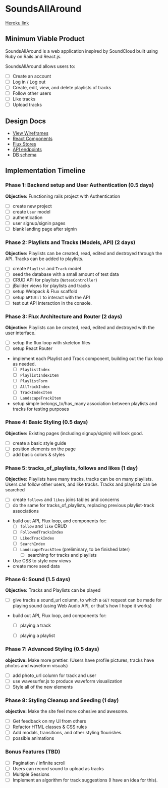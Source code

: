 # SoundsAllAround

[Heroku link][heroku]

[heroku]: https://soundsallaround.herokuapp.com/

## Minimum Viable Product

SoundsAllAround is a web application inspired by SoundCloud built using Ruby on Rails and React.js.

SoundsAllAround allows users to:

<!-- This is a Markdown checklist. Use it to keep track of your
progress. Put an x between the brackets for a checkmark: [x] -->

- [ ] Create an account
- [ ] Log in / Log out
- [ ] Create, edit, view, and delete playlists of tracks
- [ ] Follow other users
- [ ] Like tracks
- [ ] Upload tracks

## Design Docs
* [View Wireframes][views]
* [React Components][components]
* [Flux Stores][stores]
* [API endpoints][api-endpoints]
* [DB schema][schema]

[views]: ./docs/views.md
[components]: ./docs/components.md
[stores]: ./docs/stores.md
[api-endpoints]: ./docs/api-endpoints.md
[schema]: ./docs/schema.md

## Implementation Timeline

### Phase 1: Backend setup and User Authentication (0.5 days)

**Objective:** Functioning rails project with Authentication

- [ ] create new project
- [ ] create `User` model
- [ ] authentication
- [ ] user signup/signin pages
- [ ] blank landing page after signin

### Phase 2: Playlists and Tracks (Models, API) (2 days)

**Objective:** Playlists can be created, read, edited and destroyed through
the API. Tracks can be added to playlists.

- [ ] create `Playlist` and `Track` model
- [ ] seed the database with a small amount of test data
- [ ] CRUD API for playlists (`NotesController`)
- [ ] jBuilder views for playlists and tracks
- [ ] setup Webpack & Flux scaffold
- [ ] setup `APIUtil` to interact with the API
- [ ] test out API interaction in the console.

### Phase 3: Flux Architecture and Router (2 days)

**Objective:** Playlists can be created, read, edited and destroyed with the
user interface.

- [ ] setup the flux loop with skeleton files
- [ ] setup React Router
- implement each Playlist and Track component, building out the flux loop as needed.
  - [ ] `PlaylistIndex`
  - [ ] `PlaylistIndexItem`
  - [ ] `PlaylistForm`
  - [ ] `AllTrackIndex`
  - [ ] `TrackIndexItem`
  - [ ] `LandscapeTrackItem`
- setup simple belongs_to/has_many association between playlists and tracks for testing purposes


### Phase 4: Basic Styling (0.5 days)

**Objective:** Existing pages (including signup/signin) will look good.

- [ ] create a basic style guide
- [ ] position elements on the page
- [ ] add basic colors & styles

### Phase 5: tracks_of_playlists, follows and likes (1 day)

**Objective:** Playlists have many tracks, tracks can be on many playlists. Users can follow other users, and like tracks. Tracks and playlists can be searched

- [ ] create `follows` and `likes` joins tables and concerns
- [ ] do the same for tracks_of_playlists, replacing previous playlist-track associations
- build out API, Flux loop, and components for:
  - [ ] `follow` and `like` CRUD
  - [ ] `FollowedTracksIndex`
  - [ ] `LikedTrackIndex`
  - [ ] `SearchIndex`
  - [ ] `LandscapeTrackItem` (preliminary, to be finished later)
	- [ ] searching for tracks and playlists
- Use CSS to style new views
- create more seed data

### Phase 6: Sound (1.5 days)

**Objective:** Tracks and Playlists can be played

- [ ] give tracks a sound_url column, to which a `GET` request can be made for playing sound (using Web Audio API, or that's how I hope it works)
- build out API, Flux loop, and components for:
  - [ ] playing a track
  - [ ] playing a playlist


### Phase 7: Advanced Styling (0.5 days)

**objective:** Make more prettier. (Users have profile pictures, tracks have photos and waveform visuals)

- [ ] add photo_url column for track and user
- [ ] use wavesurfer.js to produce waveform visualization
- [ ] Style all of the new elements

### Phase 8: Styling Cleanup and Seeding (1 day)

**objective:** Make the site feel more cohesive and awesome.

- [ ] Get feedback on my UI from others
- [ ] Refactor HTML classes & CSS rules
- [ ] Add modals, transitions, and other styling flourishes.
- [ ] possible animations

### Bonus Features (TBD)
- [ ] Pagination / infinite scroll
- [ ] Users can record sound to upload as tracks
- [ ] Multiple Sessions
- [ ] Implement an algorithm for track suggestions (I have an idea for this).

[phase-one]: ./docs/phases/phase1.md
[phase-two]: ./docs/phases/phase2.md
[phase-three]: ./docs/phases/phase3.md
[phase-four]: ./docs/phases/phase4.md
[phase-five]: ./docs/phases/phase5.md
